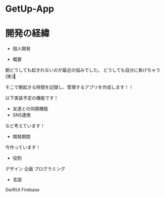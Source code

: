 # GetUp-App

# 開発の経緯


- 個人開発

- 概要

朝どうしても起きれないのが最近の悩みでした。
どうしても自分に負けちゃう(笑)🙁

そこで朝起きる時間を記録し、管理するアプリを作成します！！

以下実装予定の機能です！
- 友達との同期機能
- SNS連携

など考えています！


- 開発期間　

今作っています！


- 役割　

デザイン
企画
プログラミング



- 言語

SwiftUI 
Firebase


